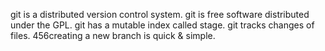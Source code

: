 git is a distributed version control system.
git is free software distributed under the GPL.
git has a mutable index called stage.
git tracks changes of files.
456creating a new branch is quick & simple.
